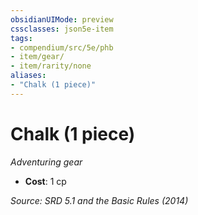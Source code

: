 ```yaml
---
obsidianUIMode: preview
cssclasses: json5e-item
tags:
- compendium/src/5e/phb
- item/gear/
- item/rarity/none
aliases: 
- "Chalk (1 piece)"
---
```

# Chalk (1 piece)
*Adventuring gear*  

- **Cost**: 1 cp

*Source: SRD 5.1 and the Basic Rules (2014)*